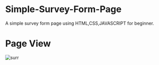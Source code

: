 # Simple-Survey-Form-Page
A simple survey form page using HTML,CSS,JAVASCRIPT for beginner.

# Page View
![surr](https://github.com/user-attachments/assets/bfbd03e7-1c06-414d-97cd-a9618f236a9e)
